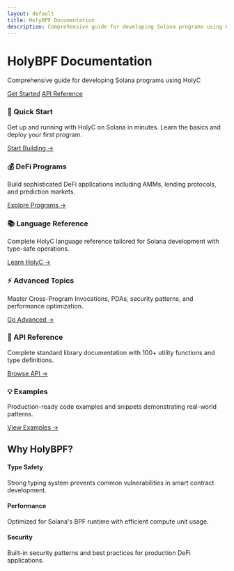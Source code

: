 ```yaml
---
layout: default
title: HolyBPF Documentation
description: Comprehensive guide for developing Solana programs using HolyC
---
```


<div class="hero-section">
  <div class="hero-content">
    <h1 class="hero-title">HolyBPF Documentation</h1>
    <p class="hero-subtitle">Comprehensive guide for developing Solana programs using HolyC</p>
    <div class="hero-cta">
      <a href="{{ '/getting-started/quick-start/' | relative_url }}" class="btn btn-primary">Get Started</a>
      <a href="{{ '/api/stdlib/' | relative_url }}" class="btn btn-secondary">API Reference</a>
    </div>
  </div>
</div>

<div class="content-grid">
  <div class="feature-card">
    <h3>🚀 Quick Start</h3>
    <p>Get up and running with HolyC on Solana in minutes. Learn the basics and deploy your first program.</p>
    <a href="{{ '/getting-started/quick-start/' | relative_url }}" class="card-link">Start Building →</a>
  </div>

  <div class="feature-card">
    <h3>💰 DeFi Programs</h3>
    <p>Build sophisticated DeFi applications including AMMs, lending protocols, and prediction markets.</p>
    <a href="{{ '/programs/amm/' | relative_url }}" class="card-link">Explore Programs →</a>
  </div>

  <div class="feature-card">
    <h3>📚 Language Reference</h3>
    <p>Complete HolyC language reference tailored for Solana development with type-safe operations.</p>
    <a href="{{ '/language-reference/holyc-solana/' | relative_url }}" class="card-link">Learn HolyC →</a>
  </div>

  <div class="feature-card">
    <h3>⚡ Advanced Topics</h3>
    <p>Master Cross-Program Invocations, PDAs, security patterns, and performance optimization.</p>
    <a href="{{ '/advanced/cpi/' | relative_url }}" class="card-link">Go Advanced →</a>
  </div>

  <div class="feature-card">
    <h3>🔧 API Reference</h3>
    <p>Complete standard library documentation with 100+ utility functions and type definitions.</p>
    <a href="{{ '/api/stdlib/' | relative_url }}" class="card-link">Browse API →</a>
  </div>

  <div class="feature-card">
    <h3>💡 Examples</h3>
    <p>Production-ready code examples and snippets demonstrating real-world patterns.</p>
    <a href="{{ '/examples/snippets/' | relative_url }}" class="card-link">View Examples →</a>
  </div>
</div>

<div class="highlights-section">
  <h2>Why HolyBPF?</h2>
  <div class="highlights-grid">
    <div class="highlight-item">
      <h4>Type Safety</h4>
      <p>Strong typing system prevents common vulnerabilities in smart contract development.</p>
    </div>
    <div class="highlight-item">
      <h4>Performance</h4>
      <p>Optimized for Solana's BPF runtime with efficient compute unit usage.</p>
    </div>
    <div class="highlight-item">
      <h4>Security</h4>
      <p>Built-in security patterns and best practices for production DeFi applications.</p>
    </div>
  </div>
</div>